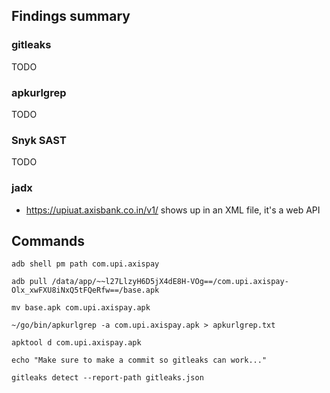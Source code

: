 ## Findings summary

### gitleaks

TODO

### apkurlgrep

TODO

### Snyk SAST

TODO

### jadx

- https://upiuat.axisbank.co.in/v1/ shows up in an XML file, it's a web API

## Commands

```
adb shell pm path com.upi.axispay

adb pull /data/app/~~l27LlzyH6D5jX4dE8H-VOg==/com.upi.axispay-Olx_xwFXU8iNxQ5tFQeRfw==/base.apk

mv base.apk com.upi.axispay.apk

~/go/bin/apkurlgrep -a com.upi.axispay.apk > apkurlgrep.txt

apktool d com.upi.axispay.apk

echo "Make sure to make a commit so gitleaks can work..."

gitleaks detect --report-path gitleaks.json
```